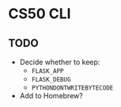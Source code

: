 # CS50 CLI

## TODO

* Decide whether to keep:
    * `FLASK_APP`
    * `FLASK_DEBUG`
    * `PYTHONDONTWRITEBYTECODE`
* Add to Homebrew?
